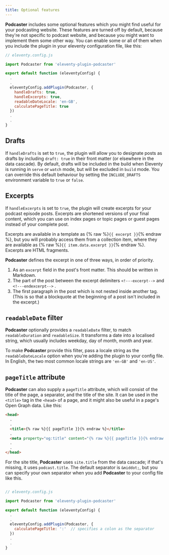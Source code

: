 ```yaml
---
title: Optional features
---
```

**Podcaster** includes some optional features which you might find useful for your podcasting website. These features are turned off by default, because they're not specific to podcast website, and because you might want to implement them some other way. You can enable some or all of them when you include the plugin in your eleventy configuration file, like this:

```js
// eleventy.config.js

import Podcaster from 'eleventy-plugin-podcaster'

export default function (eleventyConfig) {
  .
  .
  eleventyConfig.addPlugin(Podcaster, {
    handleDrafts: true,
    handleExcerpts: true,
    readableDateLocale: 'en-GB',
    calculatePageTitle: true
  })
  .
  .
}
```

## Drafts

If `handleDrafts` is set to `true`, the plugin will allow you to designate posts as drafts by including `draft: true` in their front matter (or elsewhere in the data cascade). By default, drafts will be included in the build when Eleventy is running in `serve` or `watch` mode, but will be excluded in `build` mode. You can override this default behaviour by setting the `INCLUDE_DRAFTS` environment variable to `true` or `false`.

## Excerpts

If `handleExcerpts` is set to `true`, the plugin will create excerpts for your podcast episode posts. Excerpts are shortened versions of your final content, which you can use on index pages or topic pages or guest pages instead of your complete post.

Excerpts are available in a template as {% raw %}`{{ excerpt }}`{% endraw %}, but you will probably access them from a collection item, where they are available as {% raw %}`{{ item.data.excerpt }}`{% endraw %}. Excerpts are HTML fragments.

**Podcaster** defines the excerpt in one of three ways, in order of priority.

1. As an `excerpt` field in the post's front matter. This should be written in Markdown.
2. The part of the post between the excerpt delimiters `<!---excerpt-->` and `<!---endexcerpt-->` .
3. The first paragraph in the post which is not nested inside another tag. (This is so that a blockquote at the beginning of a post isn't included in the excerpt.)

## `readableDate` filter

**Podcaster** optionally provides a `readableDate` filter, to match `readableDuration` and `readableSize`. It transforms a date into a localised string, which usually includes weekday, day of month, month and year.

To make **Podcaster** provide this filter, pass a locale string as the `readableDateLocale` option when you're adding the plugin to your config file. In English, the two most common locale strings are `'en-GB'` and `'en-US'`.

## `pageTitle` attribute

**Podcaster** can also supply a `pageTitle` attribute, which will consist of the title of the page, a separator, and the title of the site. It can be used in the `<title>` tag in the `<head>` of a page, and it might also be useful in a page's Open Graph data. Like this:

```html
<head>
  .
  .
  <title>{% raw %}{{ pageTitle }}{% endraw %}</title>
  .
  <meta property="og:title" content="{% raw %}{{ pageTitle }}{% endraw %}">
  .
  .
</head>
```

For the site title, **Podcaster** uses `site.title` from the data cascade; if that's missing, it uses `podcast.title`. The default separator is `&middot;`, but you can specify your own separator when you add **Podcaster** to your config file like this.

```js

// eleventy.config.js

import Podcaster from 'eleventy-plugin-podcaster'

export default function (eleventyConfig) {
  .
  .
  eleventyConfig.addPlugin(Podcaster, {
    calculatePageTitle: ':'  // specifies a colon as the separator
  })
  .
  .
}
```
